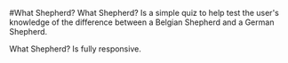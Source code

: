 #What Shepherd?
What Shepherd? Is a simple quiz to help test the user's knowledge of the difference between a Belgian Shepherd and a German Shepherd.

What Shepherd? Is fully responsive.